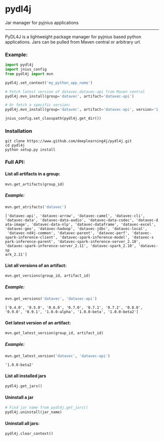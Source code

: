 # pydl4j
Jar manager for pyjnius applications

---------

PyDL4J is a lightweight package manager for pyjnius based python applications. Jars can be pulled from Maven central or arbitrary url.

### Example:

```python
import pydl4j
import jnius_config
from pydl4j import mvn

pydl4j.set_context('my_python_app_name')

# Fetch latest version of datavec.datavec-api from Maven central
pydl4j.mvn_install(group='datavec', artifact='datavec-api')

# Or fetch a specific version:
pydl4j.mvn_install(group='datavec', artifact='datavec-api', version='1.0.0-beta')

jnius_config.set_classpath(pydl4j.get_dir())
```

### Installation

```
git clone https://www.github.com/deeplearning4j/pydl4j.git
cd pydl4j
python setup.py install
```

### Full API:

#### List all artifacts in a group:
```python
mvn.get_artifacts(group_id)
```
##### Example:
```python
mvn.get_atrifacts('datavec')
```
```
['datavec-api', 'datavec-arrow', 'datavec-camel', 'datavec-cli', 'datavec-data', 'datavec-data-audio', 'datavec-data-codec', 'datavec-d
ata-image', 'datavec-data-nlp', 'datavec-dataframe', 'datavec-excel', 'datavec-geo', 'datavec-hadoop', 'datavec-jdbc', 'datavec-local',
 'datavec-nd4j-common', 'datavec-parent', 'datavec-perf', 'datavec-spark-inference-client', 'datavec-spark-inference-model', 'datavec-s
park-inference-parent', 'datavec-spark-inference-server_2.10', 'datavec-spark-inference-server_2.11', 'datavec-spark_2.10', 'datavec-sp
ark_2.11']
```

#### List all versions of an artifact:

```python
mvn.get_versions(group_id, artifact_id)
```

##### Example:

```python
mvn.get_versions('datavec', 'datavec-api')
```

```
['0.4.0', '0.5.0', '0.6.0', '0.7.0', '0.7.1', '0.7.2', '0.8.0', '0.9.0', '0.9.1', '1.0.0-alpha', '1.0.0-beta', '1.0.0-beta2']
```

#### Get latest version of an artifact:

```python
mvn.get_latest_version(group_id, artifact_id)
```

##### Example:

```python
mvn.get_latest_version('datavec', 'datavec-api')
```
```
'1.0.0-beta2'
```

#### List all installed jars

```python
pydl4j.get_jars()
```

#### Uninstall a jar

```python
# Find jar name from pydl4j.get_jars()
pydl4j.uninstall(jar_name)
```

#### Uninstall all jars:

```python
pydl4j.clear_context()
```



